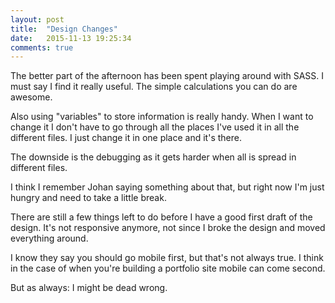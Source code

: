 ```yaml
---
layout: post
title:  "Design Changes"
date:   2015-11-13 19:25:34
comments: true
---
```

The better part of the afternoon has been spent playing around with SASS.
I must say I find it really useful. The simple calculations you can do are awesome.

Also using "variables" to store information is really handy.
When I want to change it I don't have to go through all the places I've used it in all the different files.
I just change it in one place and it's there.

The downside is the debugging as it gets harder when all is spread in different files.

I think I remember Johan saying something about that, but right now I'm just hungry and need to take a little break.

There are still a few things left to do before I have a good first draft of the design.
It's not responsive anymore, not since I broke the design and moved everything around.

I know they say you should go mobile first, but that's not always true.
I think in the case of when you're building a portfolio site mobile can come second.

But as always: I might be dead wrong.

